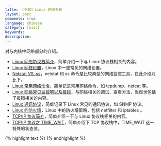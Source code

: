 ```yaml
---
title: 【专题】Linux 网络专题
layout: post
comments: true
language: chinese
category: [misc]
keywords:
description:
---
```




<!-- more -->

对与内核中网络部分的介绍。

* [Linux 网络协议栈简介](/post/network-introduce.html)，简单介绍一下与 Linux 协议栈相关的内容。
* [Linux 网络设置](/post/network-setting.html)，Linux 中一些常见的网络设置。
* [Netstat VS. ss](/post/network-nettools-vs-iproute2.html)，netstat 和 ss 命令是比较典型的网络监控工具，在此介绍对比下。
* [Linux 常用网络命令](/post/network-commands.html)，简单记录常用网络命令，如 tcpdump、netcat 等。
* [Linux 网络常见监控项以及报错](/post/linux-monitor-network.html)，与网络相关的调试、查看方法，当然也包括了报错相关的内容。
* [Linux 通讯协议](/post/network-protocols.html)，简单记录下 Linux 常见的通讯协议，如 SNMP 协议。
* [Linux 的防火墙](/post/network-netfilter-iptables.html)，Linux 中的防火墙策略，包括 netfilter 和 iptables 。
* [TCP/IP 协议简介](/post/network-tcpip-introduce.html)，简单介绍一下与 Linux 协议栈相关的内容。
* [TCP/IP 协议之 TIME_WAIT](/post/network-tcpip-timewait.html)，简单介绍下 TCP 协议栈中，TIME_WAIT 这一特殊的状态值。

<!--
* [Linux 中的 socketfs](/post/network-socketfs.html)，也就是 Linux 中应用层与内核网络协议栈之间的中间层。
* [TCP/IP 简介之一](/post/network-tcpip-introduce-1.html)
* [TCP/IP 简介之二](/post/network-tcpip-introduce-2.html)
* [TCP/IP 之 timestamp 选项](/post/network-tcpip-timestamp.html)
* [Linux 网络超时与重传](/post/network-timeout-retries.html)，主要介绍TCP的三次握手、数据传输、链接关闭阶段都有响应的重传机制。
* [Linux IP 隧道技术](/post/network-ip-tunneling.html)，说明下网络协议栈是如何实现隧道的，实际上就是将不同协议进行封装。
* [Linux Wireshark](/post/network-wireshark.html)，介绍 Linux 中的 Wireshark 使用方式。
-->


{% highlight text %}
{% endhighlight %}
